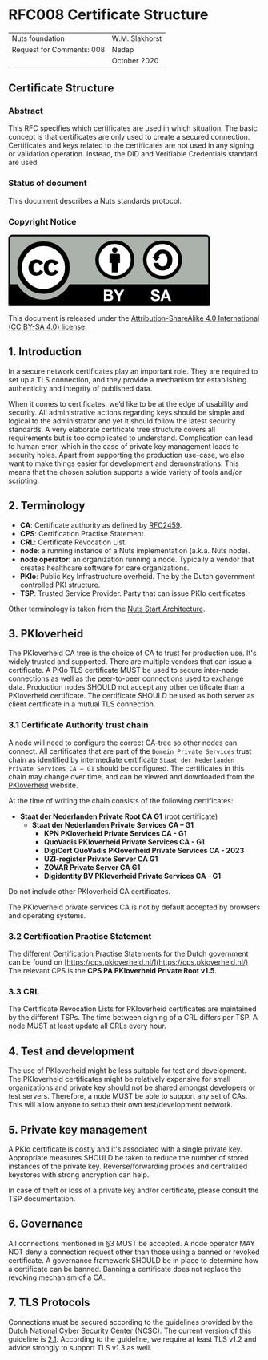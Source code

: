 # RFC008 Certificate Structure

|  |  |
| :--- | :--- |
| Nuts foundation | W.M. Slakhorst |
| Request for Comments: 008 | Nedap |
|  | October 2020 |

## Certificate Structure

### Abstract

This RFC specifies which certificates are used in which situation. The basic concept is that certificates are only used to create a secured connection. Certificates and keys related to the certificates are not used in any signing or validation operation. Instead, the DID and Verifiable Credentials standard are used.

### Status of document

This document describes a Nuts standards protocol.

### Copyright Notice

![](../.gitbook/assets/license.png)

This document is released under the [Attribution-ShareAlike 4.0 International \(CC BY-SA 4.0\) license](https://creativecommons.org/licenses/by-sa/4.0/).

## 1.  Introduction

In a secure network certificates play an important role. They are required to set up a TLS connection, and they provide a mechanism for establishing authenticity and integrity of published data.

When it comes to certificates, we’d like to be at the edge of usability and security. All administrative actions regarding keys should be simple and logical to the administrator and yet it should follow the latest security standards. A very elaborate certificate tree structure covers all requirements but is too complicated to understand. Complication can lead to human error, which in the case of private key management leads to security holes. Apart from supporting the production use-case, we also want to make things easier for development and demonstrations. This means that the chosen solution supports a wide variety of tools and/or scripting.

## 2. Terminology

* **CA**: Certificate authority as defined by [RFC2459](https://tools.ietf.org/html/rfc2459).
* **CPS**: Certification Practise Statement.
* **CRL**: Certificate Revocation List. 
* **node**: a running instance of a Nuts implementation \(a.k.a. Nuts node\).
* **node operator**: an organization running a node. Typically a vendor that creates healthcare software for care organizations.
* **PKIo**: Public Key Infrastructure overheid. The by the Dutch government controlled PKI structure.
* **TSP**: Trusted Service Provider. Party that can issue PKIo certificates. 

Other terminology is taken from the [Nuts Start Architecture](rfc001-nuts-start-architecture.md#nuts-start-architecture).

## 3. PKIoverheid

The PKIoverheid CA tree is the choice of CA to trust for production use. It's widely trusted and supported. There are multiple vendors that can issue a certificate. A PKIo TLS certificate MUST be used to secure inter-node connections as well as the peer-to-peer connections used to exchange data. Production nodes SHOULD not accept any other certificate than a PKIoverheid certificate. The certificate SHOULD be used as both server as client certificate in a mutual TLS connection.

### 3.1 Certificate Authority trust chain
A node will need to configure the correct CA-tree so other nodes can connect. 
All certificates that are part of the `Domein Private Services` trust chain as identified by intermediate certificate `Staat der Nederlanden Private Services CA – G1` should be configured.
The certificates in this chain may change over time, and can be viewed and downloaded from the [PKIoverheid](https://cert.pkioverheid.nl/cert-pkioverheid-nl.htm) website.

At the time of writing the chain consists of the following certificates:
- **Staat der Nederlanden Private Root CA G1** (root certificate)
  - **Staat der Nederlanden Private Services CA – G1**
    - **KPN PKIoverheid Private Services CA - G1**
    - **QuoVadis PKIoverheid Private Services CA - G1** 
    - **DigiCert QuoVadis PKIoverheid Private Services CA - 2023**
    - **UZI-register Private Server CA G1**
    - **ZOVAR Private Server CA G1**
    - **Digidentity BV PKIoverheid Private Services CA - G1**

Do not include other PKIoverheid CA certificates.

The PKIoverheid private services CA is not by default accepted by browsers and operating systems.

### 3.2 Certification Practise Statement

The different Certification Practise Statements for the Dutch government can be found on [https://cps.pkioverheid.nl/](https://cps.pkioverheid.nl/) The relevant CPS is the **CPS PA PKIoverheid Private Root v1.5**.

### 3.3 CRL

The Certificate Revocation Lists for PKIoverheid certificates are maintained by the different TSPs. The time between signing of a CRL differs per TSP. A node MUST at least update all CRLs every hour.

## 4. Test and development

The use of PKIoverheid might be less suitable for test and development. The PKIoverheid certificates might be relatively expensive for small organizations and private key should not be shared amongst developers or test servers. Therefore, a node MUST be able to support any set of CAs. This will allow anyone to setup their own test/development network.

## 5. Private key management

A PKIo certificate is costly and it's associated with a single private key. Appropriate measures SHOULD be taken to reduce the number of stored instances of the private key. Reverse/forwarding proxies and centralized keystores with strong encryption can help.

In case of theft or loss of a private key and/or certificate, please consult the TSP documentation.

## 6. Governance

All connections mentioned in §3 MUST be accepted. A node operator MAY NOT deny a connection request other than those using a banned or revoked certificate. A governance framework SHOULD be in place to determine how a certificate can be banned. Banning a certificate does not replace the revoking mechanism of a CA.

## 7. TLS Protocols

Connections must be secured according to the guidelines provided by the Dutch National Cyber Security Center (NCSC).
The current version of this guideline is [2.1](https://www.ncsc.nl/documenten/publicaties/2021/januari/19/ict-beveiligingsrichtlijnen-voor-transport-layer-security-2.1).
According to the guideline, we require at least TLS v1.2 and advice strongly to support TLS v1.3 as well.